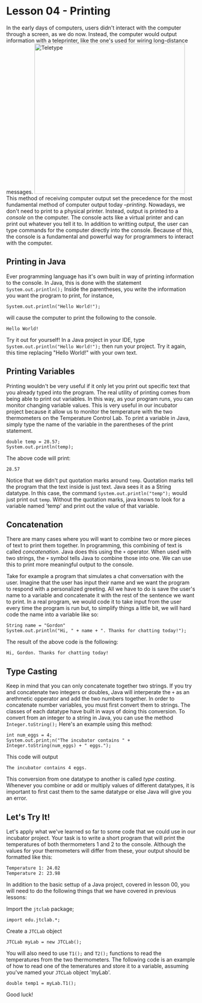 # Lesson 04 - Printing
In the early days of computers, users didn't interact with the computer through a screen, as we do now. Instead, the computer would output information with a teleprinter, like the one's used for wiring long-distance messages.
<img src="https://upload.wikimedia.org/wikipedia/commons/8/89/WACsOperateTeletype.jpg" alt="Teletype" width="400
"/> 
This method of receiving computer output set the precedence for the most fundamental method of computer output today –*printing*. Nowadays, we don't need to print to a physical printer. Instead, output is printed to a *console* on the computer. The console acts like a virtual printer and can print out whatever you tell it to. In addition to writting output, the user can type commands for the computer directly into the console. Because of this, the console is a fundamental and powerful way for programmers to interact with the computer.

## Printing in Java
Ever programming language has it's own built in way of printing information to the console. In Java, this is done with the statement ```System.out.println();``` Inside the parentheses, you write the information you want the program to print, for instance,
```
System.out.println("Hello World!");
```
will cause the computer to print the following to the console.
```
Hello World!
```
Try it out for yourself! In a Java project in your IDE, type ```System.out.println("Hello World!");``` then run your project. Try it again, this time replacing "Hello World!" with your own text.

## Printing Variables
Printing wouldn't be very useful if it only let you print out specific text that you already typed into the program. The real utility of printing comes from being able to print out variables. In this way, as your program runs, you can monitor changing variable values. This is very useful in our incubator project because it allow us to monitor the temperature with the two thermometers on the Temperature Control Lab. To print a variable in Java, simply type the name of the variable in the parentheses of the print statement.
```
double temp = 28.57;
System.out.println(temp);
```
The above code will print:
```
28.57
```
Notice that we didn't put quotation marks around ```temp```. Quotation marks tell the program that the text inside is just text. Java sees it as a String datatype. In this case, the command ```System.out.println("temp");``` would just print out ```temp```. Without the quotation marks, java knows to look for a variable named 'temp' and print out the value of that variable.
## Concatenation
There are many cases where you will want to combine two or more pieces of text to print them together. In programming, this combining of text is called *concatenation*. Java does this using the ```+``` operator. When used with two strings, the ```+``` symbol tells Java to combine those into one. We can use this to print more meaningful output to the console.

Take for example a program that simulates a chat conversation with the user. Imagine that the user has input their name and we want the program to respond with a personalized greeting. All we have to do is save the user's name to a variable and concatenate it with the rest of the sentence we want to print. In a real program, we would code it to take input from the user every time the program is run but, to simplify things a little bit, we will hard code the name into a variable like so:
```
String name = "Gordon"
System.out.println("Hi, " + name + ". Thanks for chatting today!");
```
The result of the above code is the following:
```
Hi, Gordon. Thanks for chatting today!
```
## Type Casting
Keep in mind that you can only concatenate together two strings. If you try and concatenate two integers or doubles,  Java will interperate the ```+``` as an arethmetic opperator and add the two numbers together. In order to concatenate number variables, you must first convert them to strings. The classes of each datatype have built in ways of doing this conversion. To convert from an integer to a string in Java, you can use the method ```Integer.toString();``` Here's an example using this method:
```
int num_eggs = 4;
System.out.print;n("The incubator contains " + Integer.toString(num_eggs) + " eggs.");
```
This code will output
```
The incubator contains 4 eggs.
```
This conversion from one datatype to another is called *type casting*. Whenever you combine or add or multiply values of different datatypes, it is important to first cast them to the same datatype or else Java will give you an error.
## Let's Try It!
Let's apply what we've learned so far to some code that we could use in our incubator project. Your task is to write a short program that will print the temperatures of both thermometers 1 and 2 to the console. Although the values for your thermometers will differ from these, your output should be formatted like this:
```
Temperature 1: 24.02
Temperature 2: 23.98
```
In addition to the basic settup of a Java project, covered in lesson 00, you will need to do the following things that we have covered in previous lessons:

Import the ```jtclab``` package;
```
import edu.jtclab.*;
```
Create a ```JTCLab``` object
```
JTCLab myLab = new JTCLab();
```
You will also need to use ```T1();``` and ```T2();``` functions to read the temperatures from the two thermometers. The following code is an example of how to read one of the temeratures and store it to a variable, assuming you've named your ```JTCLab``` object 'myLab'.
```
double temp1 = myLab.T1();
```
Good luck!